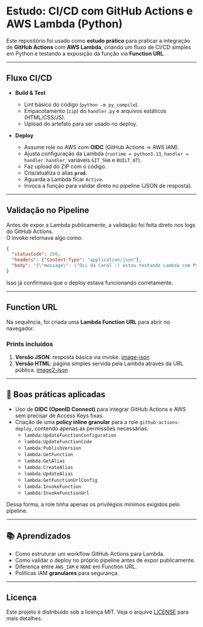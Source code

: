 # Estudo: CI/CD com GitHub Actions e AWS Lambda (Python)

Este repositório foi usado como **estudo prático** para praticar a integração de **GitHub Actions** com **AWS Lambda**, criando um fluxo de CI/CD simples em Python e testando a exposição da função via **Function URL**.

---

## Fluxo CI/CD

- **Build & Test**
  - Lint básico do código (`python -m py_compile`).
  - Empacotamento (`zip`) do `handler.py` e arquivos estáticos (HTML/CSS/JS).
  - Upload do artefato para ser usado no deploy.

- **Deploy**
  - Assume role no AWS com **OIDC** (GitHub Actions → AWS IAM).
  - Ajusta configuração da Lambda (`runtime = python3.13`, `handler = handler.handler`, variáveis `GIT_SHA` e `BUILT_AT`).
  - Faz upload do ZIP com o código.
  - Cria/atualiza o alias **`prod`**.
  - Aguarda a Lambda ficar `Active`.
  - Invoca a função para validar direto no pipeline (JSON de resposta).

---

## Validação no Pipeline

Antes de expor a Lambda publicamente, a validação foi feita direto nos logs do GitHub Actions.  
O invoke retornava algo como:

```json
{
  "statusCode": 200,
  "headers": {"Content-Type": "application/json"},
  "body": "{\"message\": \"Oii da Carol :) estou testando Lambda com Python e CI/CD\", \"commit\": \"55b3bf4\", \"built_at\": \"2025-08-28T15:12:34Z\"}"
}
```

Isso já confirmava que o deploy estava funcionando corretamente.

---

## Function URL

Na sequência, foi criada uma **Lambda Function URL** para abrir no navegador.  

### Prints incluídos
1. **Versão JSON**: resposta básica via invoke.
    [image-json](./imgs/image2.jpeg)
2. **Versão HTML**: página simples servida pela Lambda através da URL pública.
    [image2-json](./imgs/image.png)

---

## 🔐 Boas práticas aplicadas

- Uso de **OIDC (OpenID Connect)** para integrar GitHub Actions e AWS sem precisar de Access Keys fixas.
- Criação de uma **policy inline granular** para a role `github-actions-deploy`, contendo apenas as permissões necessárias:
  - `lambda:UpdateFunctionConfiguration`
  - `lambda:UpdateFunctionCode`
  - `lambda:PublishVersion`
  - `lambda:GetFunction`
  - `lambda:GetAlias`
  - `lambda:CreateAlias`
  - `lambda:UpdateAlias`
  - `lambda:GetFunctionUrlConfig`
  - `lambda:InvokeFunction`
  - `lambda:InvokeFunctionUrl`

Dessa forma, a role tinha apenas os privilégios mínimos exigidos pelo pipeline.

---

## 📚 Aprendizados

- Como estruturar um workflow GitHub Actions para Lambda.
- Como validar o deploy no próprio pipeline antes de expor publicamente.
- Diferença entre `AWS_IAM` e `NONE` em Function URL.
- Políticas IAM **granulares** para segurança.

---

## Licença

Este projeto é distribuído sob a licença MIT. Veja o arquivo [LICENSE](LICENSE) para mais detalhes.